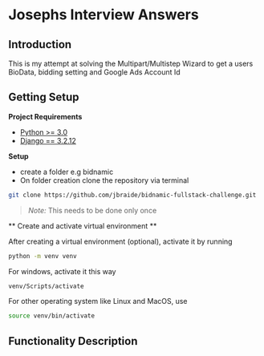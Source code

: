 # Josephs Interview Answers 

## Introduction 

This is my attempt at solving the Multipart/Multistep Wizard to get a users BioData, bidding setting and Google Ads Account Id

## Getting Setup

**Project Requirements**

* [Python >= 3.0](https://docs.python.org/3)
* [Django == 3.2.12](https://docs.djangoproject.com/en/3.2/)

**Setup**

* create a folder e.g bidnamic
* On folder creation clone the repository via terminal
```sh
git clone https://github.com/jbraide/bidnamic-fullstack-challenge.git
```

> *Note:* This needs to be done only once

** Create and activate virtual environment **

After creating a virtual environment (optional), activate it by running

```sh
python -m venv venv
```

For windows, activate it this way

```sh
venv/Scripts/activate
```

For other operating system like Linux and MacOS, use

```sh
source venv/bin/activate
```



## Functionality Description 
